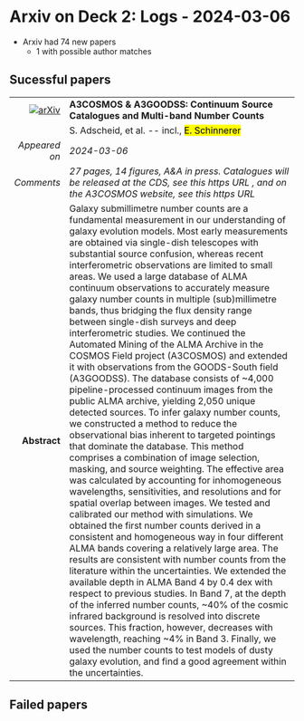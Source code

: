 # Arxiv on Deck 2: Logs - 2024-03-06

* Arxiv had 74 new papers
    * 1 with possible author matches

## Sucessful papers


|||
|---:|:---|
| [![arXiv](https://img.shields.io/badge/arXiv-arXiv:2403.03125-b31b1b.svg)](https://arxiv.org/abs/arXiv:2403.03125) | **A3COSMOS & A3GOODSS: Continuum Source Catalogues and Multi-band Number  Counts**  |
|| S. Adscheid, et al. -- incl., <mark>E. Schinnerer</mark> |
|*Appeared on*| *2024-03-06*|
|*Comments*| *27 pages, 14 figures, A&A in press. Catalogues will be released at the CDS, see this https URL , and on the A3COSMOS website, see this https URL*|
|**Abstract**| Galaxy submillimetre number counts are a fundamental measurement in our understanding of galaxy evolution models. Most early measurements are obtained via single-dish telescopes with substantial source confusion, whereas recent interferometric observations are limited to small areas. We used a large database of ALMA continuum observations to accurately measure galaxy number counts in multiple (sub)millimetre bands, thus bridging the flux density range between single-dish surveys and deep interferometric studies. We continued the Automated Mining of the ALMA Archive in the COSMOS Field project (A3COSMOS) and extended it with observations from the GOODS-South field (A3GOODSS). The database consists of ~4,000 pipeline-processed continuum images from the public ALMA archive, yielding 2,050 unique detected sources. To infer galaxy number counts, we constructed a method to reduce the observational bias inherent to targeted pointings that dominate the database. This method comprises a combination of image selection, masking, and source weighting. The effective area was calculated by accounting for inhomogeneous wavelengths, sensitivities, and resolutions and for spatial overlap between images. We tested and calibrated our method with simulations. We obtained the first number counts derived in a consistent and homogeneous way in four different ALMA bands covering a relatively large area. The results are consistent with number counts from the literature within the uncertainties. We extended the available depth in ALMA Band 4 by 0.4 dex with respect to previous studies. In Band 7, at the depth of the inferred number counts, ~40% of the cosmic infrared background is resolved into discrete sources. This fraction, however, decreases with wavelength, reaching ~4% in Band 3. Finally, we used the number counts to test models of dusty galaxy evolution, and find a good agreement within the uncertainties. |

## Failed papers

